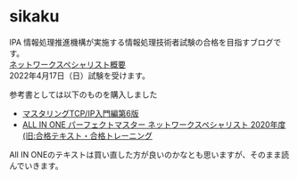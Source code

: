 # sikaku
IPA 情報処理推進機構が実施する情報処理技術者試験の合格を目指すブログです。  
[ネットワークスペシャリスト概要](https://www.jitec.ipa.go.jp/1_11seido/nw.html)  
2022年4月17日（日）試験を受けます。  


参考書としては以下のものを購入しました  
- [マスタリングTCP/IP入門編第6版](https://www.amazon.co.jp/%E3%83%9E%E3%82%B9%E3%82%BF%E3%83%AA%E3%83%B3%E3%82%B0TCP-IP%E2%80%95%E5%85%A5%E9%96%80%E7%B7%A8%E2%80%95-%E7%AC%AC6%E7%89%88-%E4%BA%95%E4%B8%8A-%E7%9B%B4%E4%B9%9F/dp/4274224473)  
- [ALL IN ONE パーフェクトマスター ネットワークスペシャリスト 2020年度 (旧:合格テキスト・合格トレーニング](https://www.amazon.co.jp/ALL-%E3%83%91%E3%83%BC%E3%83%95%E3%82%A7%E3%82%AF%E3%83%88%E3%83%9E%E3%82%B9%E3%82%BF%E3%83%BC-%E3%83%8D%E3%83%83%E3%83%88%E3%83%AF%E3%83%BC%E3%82%AF%E3%82%B9%E3%83%9A%E3%82%B7%E3%83%A3%E3%83%AA%E3%82%B9%E3%83%88-2020%E5%B9%B4%E5%BA%A6-%E5%90%88%E6%A0%BC%E3%83%86%E3%82%AD%E3%82%B9%E3%83%88%E3%83%BB%E5%90%88%E6%A0%BC%E3%83%88%E3%83%AC%E3%83%BC%E3%83%8B%E3%83%B3%E3%82%B0/dp/4813287352/ref=mp_s_a_1_16?crid=KWXJ1EGPMU7Y&keywords=%E3%83%8D%E3%83%83%E3%83%88%E3%83%AF%E3%83%BC%E3%82%AF%E3%82%B9%E3%83%9A%E3%82%B7%E3%83%A3%E3%83%AA%E3%82%B9%E3%83%88&qid=1641391604&sprefix=%E3%83%8D%E3%83%83%E3%83%88%E3%83%AF%E3%83%BC%E3%82%AF%2Caps%2C230&sr=8-16#)  


All IN ONEのテキストは買い直した方が良いのかなとも思いますが、そのまま読んでいきます。  
